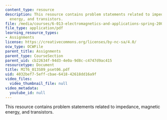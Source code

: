 ```yaml
---
content_type: resource
description: This resource contains problem statements related to impedance, magnetic
  energy, and transistors.
file: /media/courses/6-013-electromagnetics-and-applications-spring-2009/4032bef75effcbae641842618dd16a9f_MIT6_013S09_pset06.pdf
file_type: application/pdf
learning_resource_types:
- Assignments
license: https://creativecommons.org/licenses/by-nc-sa/4.0/
ocw_type: OCWFile
parent_title: Assignments
parent_type: CourseSection
parent_uid: cb22634f-94d3-4e0a-9d8c-c4747d9ac415
resourcetype: Document
title: MIT6_013S09_pset06.pdf
uid: 4032bef7-5eff-cbae-6418-42618dd16a9f
video_files:
  video_thumbnail_file: null
video_metadata:
  youtube_id: null
---
```

This resource contains problem statements related to impedance, magnetic energy, and transistors.